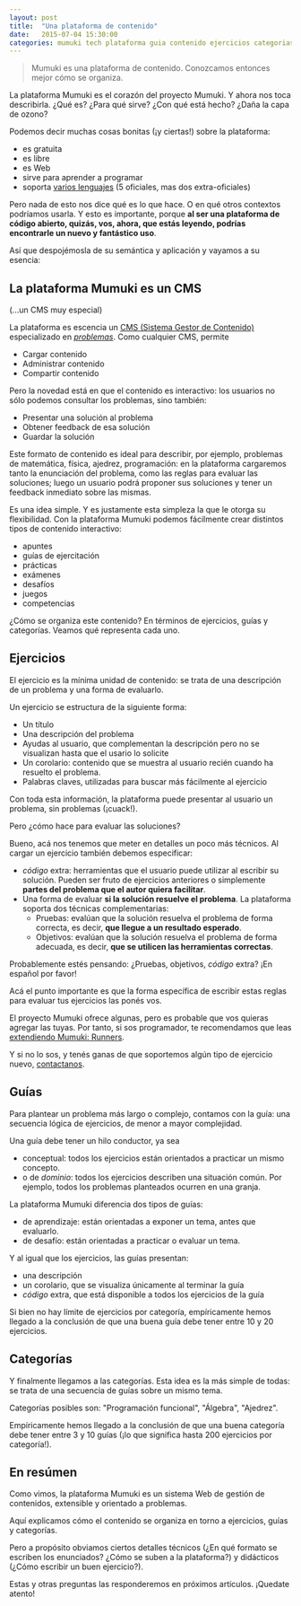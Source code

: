 ```yaml
---
layout: post
title:  "Una plataforma de contenido"
date:   2015-07-04 15:30:00
categories: mumuki tech plataforma guia contenido ejercicios categorias
---
```


> Mumuki es una plataforma de contenido. Conozcamos entonces mejor cómo se organiza.

La plataforma Mumuki es el corazón del proyecto Mumuki. Y ahora nos toca describirla. ¿Qué es? ¿Para qué sirve? ¿Con qué está hecho? ¿Daña la capa de ozono?

Podemos decir muchas cosas bonitas (¡y ciertas!) sobre la plataforma:

 * es gratuita
 * es libre
 * es Web
 * sirve para aprender a programar
 * soporta [varios lenguajes](https://github.com/mumuki/mumuki-platform/wiki/Runners-Status) (5 oficiales, mas dos extra-oficiales)

Pero nada de esto nos dice qué es lo que hace. O en qué otros contextos podríamos usarla. Y esto es importante, porque **al ser una plataforma de código abierto, quizás, vos, ahora, que estás leyendo, podrías encontrarle un nuevo y fantástico uso**.

Así que despojémosla de su semántica y aplicación y vayamos a su esencia:

## La plataforma Mumuki es un CMS

(...un CMS muy especial)

La plataforma es escencia un [CMS (Sistema Gestor de Contenido)](https://en.wikipedia.org/wiki/Content_management_system) especializado en _[problemas](https://en.wikipedia.org/wiki/Problem_solving)_. Como cualquier CMS, permite

  * Cargar contenido
  * Administrar contenido
  * Compartir contenido

Pero la novedad está en que el contenido es interactivo: los usuarios no sólo podemos consultar los problemas, sino también:

 * Presentar una solución al problema
 * Obtener feedback de esa solución
 * Guardar la solución

Este formato de contenido es ideal para describir, por ejemplo, problemas de matemática, física, ajedrez, programación: en la plataforma cargaremos tanto la enunciación del problema, como las reglas para evaluar las soluciones; luego un usuario podrá proponer sus soluciones y tener un feedback inmediato sobre las mismas.

Es una idea simple. Y es justamente esta simpleza la que le otorga su flexibilidad. Con la plataforma Mumuki podemos fácilmente crear distintos tipos de contenido interactivo:

  * apuntes
  * guías de ejercitación
  * prácticas
  * exámenes
  * desafíos
  * juegos
  * competencias

¿Cómo se organiza este contenido? En términos de ejercicios, guías y categorías. Veamos qué representa cada uno.

## Ejercicios

El ejercicio es la mínima unidad de contenido: se trata de una descripción de un problema y una forma de evaluarlo.

Un ejercicio se estructura de la siguiente forma:

* Un título
* Una descripción del problema
* Ayudas al usuario, que complementan la descripción pero no se visualizan hasta que el usario lo solicite
* Un corolario: contenido que se muestra al usuario recién cuando ha resuelto el problema.
* Palabras claves, utilizadas para buscar más fácilmente al ejercicio


Con toda esta información, la plataforma puede presentar al usuario un problema, sin problemas (¡cuack!).

Pero ¿cómo hace para evaluar las soluciones?

Bueno, acá nos tenemos que meter en detalles un poco más técnicos. Al cargar un ejercicio también debemos especificar:

* _código_ extra: herramientas que el usuario puede utilizar al escribir su solución. Pueden ser fruto de ejercicios anteriores o simplemente **partes del problema que el autor quiera facilitar**.
* Una forma de evaluar **si la solución resuelve el problema**. La plataforma soporta dos técnicas complementarias:
  * Pruebas: evalúan que la solución resuelva el problema de forma correcta, es decir, **que llegue a un resultado esperado**.
  * Objetivos: evalúan que la solución resuelva el problema de forma adecuada, es decir, **que se utilicen las herramientas correctas**.

Probablemente estés pensando: ¿Pruebas, objetivos, _código_ extra? ¡En español por favor!

Acá el punto importante es que la forma específica de escribir estas reglas para evaluar tus ejercicios las ponés vos.

El proyecto Mumuki ofrece algunas, pero es probable que vos quieras agregar las tuyas. Por tanto, si sos programador, te recomendamos que leas [extendiendo Mumuki: Runners](/mumuki/tech/plataforma/runners/lenguaje/2015/06/22/extendiendo-mumuki-runners/).

Y si no lo sos, y tenés ganas de que soportemos algún tipo de ejercicio nuevo, [contactanos](mailto:info@mumuki.org).

## Guías

Para plantear un problema más largo o complejo, contamos con la guía: una secuencia lógica de ejercicios, de menor a mayor complejidad.

Una guía debe tener un hilo conductor, ya sea

* conceptual: todos los ejercicios están orientados a practicar un mismo concepto.
* o de _dominio_: todos los ejercicios describen una situación común. Por ejemplo, todos los problemas planteados ocurren en una granja.

La plataforma Mumuki diferencia dos tipos de guías:

* de aprendizaje: están orientadas a exponer un tema, antes que evaluarlo.
* de desafío: están orientadas a practicar o evaluar un tema.

Y al igual que los ejercicios, las guías presentan:

* una descripción
* un corolario, que se visualiza únicamente al terminar la guía
* _código_ extra, que está disponible a todos los ejercicios de la guía

Si bien no hay límite de ejercicios por categoría, empíricamente hemos llegado a la conclusión de que una buena guía debe tener entre 10 y 20 ejercicios.

## Categorías

Y finalmente llegamos a las categorías. Esta idea es la más simple de todas: se trata de una secuencia de guías sobre un mismo tema.

Categorías posibles son: "Programación funcional", "Álgebra", "Ajedrez".

Empíricamente hemos llegado a la conclusión de que una buena categoría debe tener entre 3 y 10 guías (¡lo que significa hasta 200 ejercicios por categoría!).


## En resúmen

Como vimos, la plataforma Mumuki es un sistema Web de gestión de contenidos, extensible y orientado a problemas.

Aquí explicamos cómo el contenido se organiza en torno a ejercicios, guías y categorías.

Pero a propósito obviamos ciertos detalles técnicos (¿En qué formato se escriben los enunciados? ¿Cómo se suben a la plataforma?) y didácticos (¿Cómo escribir un buen ejercicio?).

Estas y otras preguntas las responderemos en próximos artículos. ¡Quedate atento!



